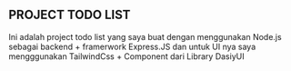 ## PROJECT TODO LIST 
Ini adalah project todo list yang saya buat dengan menggunakan Node.js sebagai backend + framerwork Express.JS
dan untuk UI nya saya mengggunakan TailwindCss + Component dari Library DasiyUI